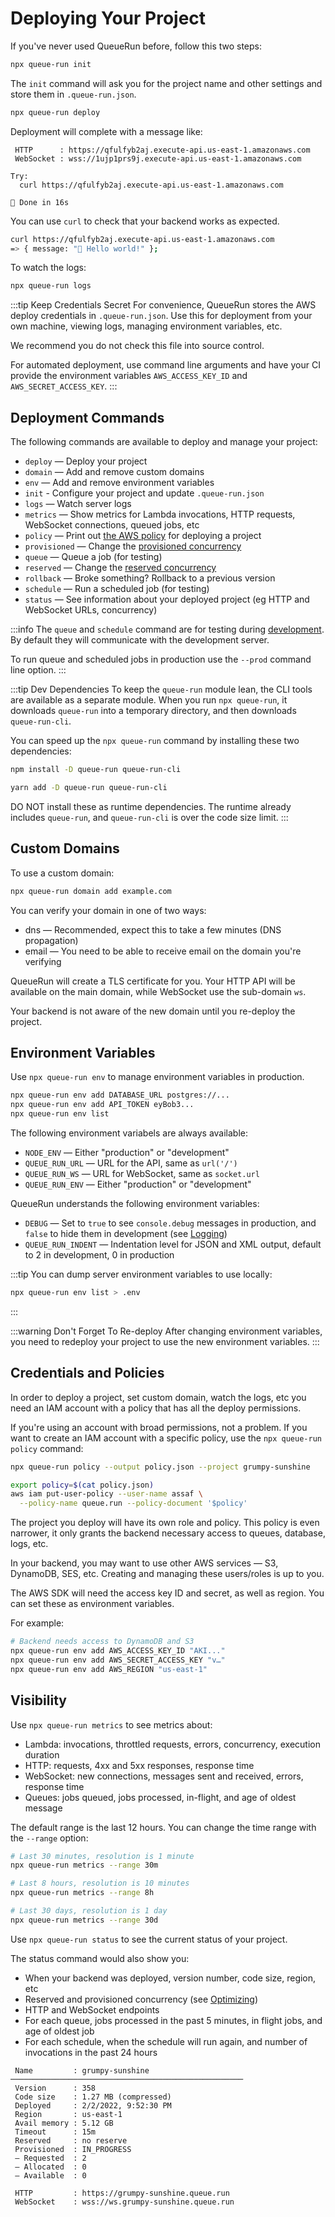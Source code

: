
# Deploying Your Project

If you've never used QueueRun before, follow this two steps:

```bash
npx queue-run init
```

The `init` command will ask you for the project name and other settings and store them in `.queue-run.json`.

```bash
npx queue-run deploy
```

Deployment will complete with a message like:

```
 HTTP      : https://qfulfyb2aj.execute-api.us-east-1.amazonaws.com
 WebSocket : wss://1ujp1prs9j.execute-api.us-east-1.amazonaws.com

Try:
  curl https://qfulfyb2aj.execute-api.us-east-1.amazonaws.com

🐇 Done in 16s
```

You can use `curl` to check that your backend works as expected.

```bash
curl https://qfulfyb2aj.execute-api.us-east-1.amazonaws.com
=> { message: "👋 Hello world!" };
```

To watch the logs:

```bash
npx queue-run logs
```

:::tip Keep Credentials Secret
For convenience, QueueRun stores the AWS deploy credentials in `.queue-run.json`.  Use this for deployment from your own machine, viewing logs, managing environment variables, etc.

We recommend you do not check this file into source control.

For automated deployment, use command line arguments and have your CI provide the environment variables `AWS_ACCESS_KEY_ID` and `AWS_SECRET_ACCESS_KEY`.
:::


## Deployment Commands

The following commands are available to deploy and manage your project:

* `deploy` — Deploy your project
* `domain` — Add and remove custom domains
* `env` — Add and remove environment variables
* `init` - Configure your project and update `.queue-run.json`
* `logs` — Watch server logs
* `metrics` — Show metrics for Lambda invocations, HTTP requests, WebSocket connections, queued jobs, etc
* `policy` — Print out [the AWS policy](#credentials-and-policies) for deploying a project 
* `provisioned` — Change the [provisioned concurrency](optimizing.md#provisioned-concurrency)
* `queue` — Queue a job (for testing)
* `reserved` — Change the [reserved concurrency](optimizing.md#reserved-concurrency)
* `rollback` — Broke something? Rollback to a previous version
* `schedule` — Run a scheduled job (for testing)
* `status` — See information about your deployed project (eg HTTP and WebSocket URLs, concurrency)

:::info 
The `queue` and `schedule` command are for testing during [development](developing.md). By default they will communicate with the development server.

To run queue and scheduled jobs in production use the `--prod` command line option.
:::

:::tip Dev Dependencies
To keep the `queue-run` module lean, the CLI tools are available as a separate module. When you run `npx queue-run`, it downloads `queue-run` into a temporary directory, and then downloads `queue-run-cli`.

You can speed up the `npx queue-run` command by installing these two dependencies:

```bash title=npm
npm install -D queue-run queue-run-cli
```

```bash title=yarn
yarn add -D queue-run queue-run-cli
```

DO NOT install these as runtime dependencies. The runtime already includes `queue-run`, and `queue-run-cli` is over the code size limit.
:::


## Custom Domains

To use a custom domain:

```bash
npx queue-run domain add example.com
```

You can verify your domain in one of two ways:

- dns — Recommended, expect this to take a few minutes (DNS propagation)
- email — You need to be able to receive email on the domain you're verifying

QueueRun will create a TLS certificate for you. Your HTTP API will be available on the main domain, while WebSocket use the sub-domain `ws`.

Your backend is not aware of the new domain until you re-deploy the project.


## Environment Variables

Use `npx queue-run env` to manage environment variables in production.

```bash
npx queue-run env add DATABASE_URL postgres://...
npx queue-run env add API_TOKEN eyBob3...
npx queue-run env list
```

The following environment variabels are always available:

* `NODE_ENV` — Either "production" or "development"
* `QUEUE_RUN_URL` — URL for the API, same as `url('/')`
* `QUEUE_RUN_WS` — URL for WebSocket, same as `socket.url`
* `QUEUE_RUN_ENV` — Either "production" or "development"

QueueRun understands the following environment variables:

* `DEBUG` — Set to `true` to see `console.debug` messages in production, and `false` to hide them in development (see [Logging](logging.md))
* `QUEUE_RUN_INDENT` — Indentation level for JSON and XML output, default to 2 in development, 0 in production

:::tip
You can dump server environment variables to use locally:

```bash
npx queue-run env list > .env
```
:::

:::warning Don't Forget To Re-deploy
After changing environment variables, you need to redeploy your project to use the new environment variables.
:::


## Credentials and Policies

In order to deploy a project, set custom domain, watch the logs, etc you need an IAM account with a policy that has all the deploy permissions.

If you're using an account with broad permissions, not a problem. If you want to create an IAM account with a specific policy, use the `npx queue-run policy` command:

```bash
npx queue-run policy --output policy.json --project grumpy-sunshine

export policy=$(cat policy.json)
aws iam put-user-policy --user-name assaf \
  --policy-name queue.run --policy-document '$policy' 
```

The project you deploy will have its own role and policy. This policy is even narrower, it only grants the backend necessary access to queues, database, logs, etc.

In your backend, you may want to use other AWS services — S3, DynamoDB, SES, etc. Creating and managing these users/roles is up to you.

The AWS SDK will need the access key ID and secret, as well as region. You can set these as environment variables.

For example:

```bash
# Backend needs access to DynamoDB and S3
npx queue-run env add AWS_ACCESS_KEY_ID "AKI..."
npx queue-run env add AWS_SECRET_ACCESS_KEY "v…"
npx queue-run env add AWS_REGION "us-east-1"
```


## Visibility

Use `npx queue-run metrics` to see metrics about:

* Lambda: invocations, throttled requests, errors, concurrency, execution duration
* HTTP: requests, 4xx and 5xx responses, response time
* WebSocket: new connections, messages sent and received, errors, response time
* Queues: jobs queued, jobs processed, in-flight, and age of oldest message

The default range is the last 12 hours. You can change the time range with the `--range` option:

```bash
# Last 30 minutes, resolution is 1 minute
npx queue-run metrics --range 30m

# Last 8 hours, resolution is 10 minutes
npx queue-run metrics --range 8h

# Last 30 days, resolution is 1 day
npx queue-run metrics --range 30d
```

Use `npx queue-run status` to see the current status of your project.

The status command would also show you:

* When your backend was deployed, version number, code size, region, etc
* Reserved and provisioned concurrency (see [Optimizing](optimizing.md))
* HTTP and WebSocket endpoints
* For each queue, jobs processed in the past 5 minutes, in flight jobs, and age of oldest job
* For each schedule, when the schedule will run again, and number of invocations in the past 24 hours

```
 Name         : grumpy-sunshine
────────────────────────────────────────────────────
 Version      : 358
 Code size    : 1.27 MB (compressed)
 Deployed     : 2/2/2022, 9:52:30 PM
 Region       : us-east-1
 Avail memory : 5.12 GB
 Timeout      : 15m
 Reserved     : no reserve
 Provisioned  : IN_PROGRESS
 — Requested  : 2
 — Allocated  : 0
 — Available  : 0

 HTTP         : https://grumpy-sunshine.queue.run
 WebSocket    : wss://ws.grumpy-sunshine.queue.run
```
